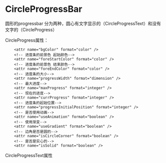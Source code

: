 # CircleProgressBar
圆形的progressbar
分为两种，圆心有文字显示的（CircleProgressText）和没有文字的（CircleProgress）

CircleProgress属性：
   <!-- 进度条的背景色-->
        <attr name="bgColor" format="color" />
        <!-- 进度条的前景色 起始颜色-->
        <attr name="foreStartColor" format="color" />
        <!-- 进度条的前景色 结束颜色-->
        <attr name="foreEndColor" format="color" />
        <!-- 进度条的大小-->
        <attr name="progressWidth" format="dimension" />
        <!-- 最大进度-->
        <attr name="maxProgress" format="integer" />
        <!-- 现在的进度-->
        <attr name="currProgress" format="integer" />
        <!-- 进度条的起始位置-->
        <attr name="progressInitialPosition" format="integer" />
        <!-- 是否使用动画-->
        <attr name="useAnimation" format="boolean" />
        <!-- 使用渐变-->
        <attr name="useGradient" format="boolean" />
        <!-- 边角是否是圆的-->
        <attr name="isCircleCorner" format="boolean" />
        <!-- 是否是实心的-->
        <attr name="isSolid" format="boolean" />
        
CircleProgressText属性
         <!--中心字体颜色-->
        <attr name="text_color" format="color" />
        <!--是否加粗字体-->
        <attr name="isBoldd" format="boolean" />
        <!--字体大小-->
        <attr name="text_size" format="dimension"/>
